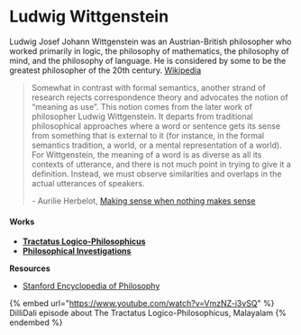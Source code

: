 # Ludwig Wittgenstein

Ludwig Josef Johann Wittgenstein was an Austrian-British philosopher who worked primarily in logic, the philosophy of mathematics, the philosophy of mind, and the philosophy of language. He is considered by some to be the greatest philosopher of the 20th century. [Wikipedia](https://en.wikipedia.org/wiki/Ludwig\_Wittgenstein)

> Somewhat in contrast with formal semantics, another strand of research rejects correspondence theory and advocates the notion of “meaning as use”. This notion comes from the later work of philosopher Ludwig Wittgenstein. It departs from traditional philosophical approaches where a word or sentence gets its sense from something that is external to it (for instance, in the formal semantics tradition, a world, or a mental representation of a world). For Wittgenstein, the meaning of a word is as diverse as all its contexts of utterance, and there is not much point in trying to give it a definition. Instead, we must observe similarities and overlaps in the actual utterances of speakers.
>
> &#x20; \- Aurilie Herbelot, [Making sense when nothing makes sense](https://aurelieherbelot.net/podcast/making-sense-when-nothing-makes-sense/)

####

#### Works

* ****[**Tractatus Logico-Philosophicus**](https://en.wikipedia.org/wiki/Tractatus\_Logico-Philosophicus)****
* ****[**Philosophical Investigations**](https://en.wikipedia.org/wiki/Philosophical\_Investigations)****

**Resources**

* [Stanford Encyclopedia of Philosophy](https://plato.stanford.edu/entries/wittgenstein/)

{% embed url="https://www.youtube.com/watch?v=VmzNZ-i3vSQ" %}
DilliDali episode about The Tractatus Logico-Philosophicus, Malayalam
{% endembed %}



